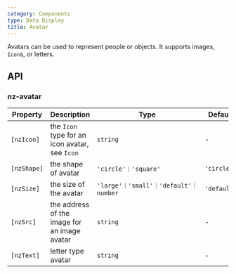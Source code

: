 ```yaml
---
category: Components
type: Data Display
title: Avatar
---
```


Avatars can be used to represent people or objects. It supports images, `Icon`s, or letters.

## API

### nz-avatar

| Property | Description | Type | Default |
| -------- | ----------- | ---- | ------- |
| `[nzIcon]` | the `Icon` type for an icon avatar, see `Icon` | `string` | - |
| `[nzShape]` | the shape of avatar | `'circle'｜'square'` | `'circle'` |
| `[nzSize]` | the size of the avatar | `'large'｜'small'｜'default'｜number` | `'default'` |
| `[nzSrc]` | the address of the image for an image avatar | `string` | - |
| `[nzText]` | letter type avatar | `string` | - |
